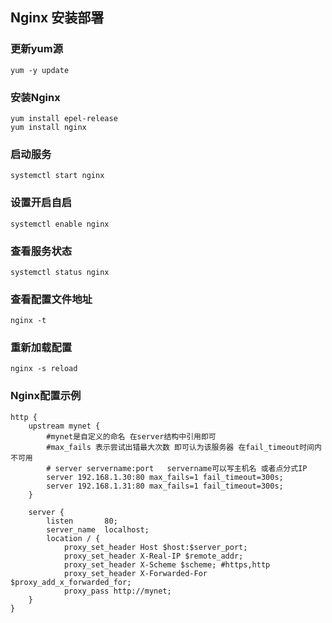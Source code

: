 ## Nginx 安装部署

### 更新yum源

```shell
yum -y update
```
### 安装Nginx

```shell
yum install epel-release
yum install nginx
```
### 启动服务
```shell
systemctl start nginx
```

### 设置开启自启

```shell
systemctl enable nginx
```

### 查看服务状态

```shell
systemctl status nginx
```
### 查看配置文件地址

```shell
nginx -t
```
### 重新加载配置

```shell
nginx -s reload 
```

### Nginx配置示例

```
http {
    upstream mynet {    
        #mynet是自定义的命名 在server结构中引用即可
        #max_fails 表示尝试出错最大次数 即可认为该服务器 在fail_timeout时间内不可用
        # server servername:port   servername可以写主机名 或者点分式IP
        server 192.168.1.30:80 max_fails=1 fail_timeout=300s;
        server 192.168.1.31:80 max_fails=1 fail_timeout=300s;  
    }

    server {
        listen       80;
        server_name  localhost; 
        location / {
            proxy_set_header Host $host:$server_port;
            proxy_set_header X-Real-IP $remote_addr;
            proxy_set_header X-Scheme $scheme; #https,http
            proxy_set_header X-Forwarded-For $proxy_add_x_forwarded_for;
            proxy_pass http://mynet;
    }
}  
```